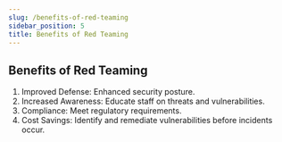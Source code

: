 ```yaml
---
slug: /benefits-of-red-teaming
sidebar_position: 5
title: Benefits of Red Teaming
---
```


## Benefits of Red Teaming

1. Improved Defense: Enhanced security posture.
2. Increased Awareness: Educate staff on threats and vulnerabilities.
3. Compliance: Meet regulatory requirements.
4. Cost Savings: Identify and remediate vulnerabilities before incidents occur.
